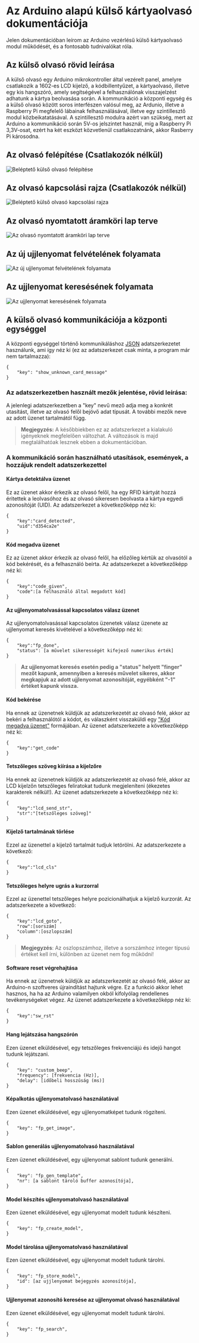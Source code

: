 # Az Arduino alapú külső kártyaolvasó dokumentációja

Jelen dokumentációban leírom az Arduino vezérlésű külső kártyaolvasó modul működését, és a fontosabb tudnivalókat róla.

## Az külső olvasó rövid leírása

A külső olvasó egy Arduino mikrokontroller által vezérelt panel, amelyre csatlakozik a 1602-es LCD kijelző, a kódbillentyűzet, a kártyaolvasó, illetve egy kis hangszóró, amely segítségével a felhasználónak visszajelzést adhatunk a kártya beolvasása során.
A kommunikáció a központi egység és a külső olvasó között soros interfészen valósul meg, az Ardunio, illetve a Raspberry Pi megfelelő lábainak felhasználásával, illetve egy szintillesztő modul közbeikatatásával. A szintillesztő modulra azért van szükség, mert az Arduino a kommunikáció során 5V-os jelszintet használ, míg a Raspberry Pi 3,3V-osat, ezért ha két eszközt közvetlenül csatlakozatnánk, akkor Rasberry Pi károsodna.

## Az olvasó felépítése (Csatlakozók nélkül)

![Beléptető külső olvasó felépítése](../documentation/images/belepteto_bb.jpg)

## Az olvasó kapcsolási rajza (Csatlakozók nélkül)

![Beléptető külső olvasó kapcsolási rajza](../documentation/images/belepteto_schem.jpg)

## Az olvasó nyomtatott áramköri lap terve

![Az olvasó nyomtatott áramköri lap terve](../arduino/pcb/belepteto_cropped.jpg)

## Az új ujjlenyomat felvételének folyamata

![Az új ujjlenyomat felvételének folyamata](../documentation/images/fp_enroll_process.jpg)

## Az ujjlenyomat keresésének folyamata

![Az ujjlenyomat keresésének folyamata](../documentation/images/fp_search_process.jpg)

## A külső olvasó kommunikációja a központi egységgel

A központi egységgel történő kommunikáláshoz [JSON](https://www.w3schools.com/js/js_json_intro.asp) adatszerkezetet használunk, ami így néz ki (ez az adatszerkezet csak minta, a program már nem tartalmazza):

    {
        "key": "show_unknown_card_message"
    }

### Az adatszerkezetben használt mezők jelentése, rövid leírása:

A jelenlegi adatszerkezetben a "key" nevű mező adja meg a konkrét utasítást, illetve az olvasó felől bejövő adat típusát. A további mezők neve az adott üzenet tartalmától függ.

> **Megjegyzés:** A későbbiekben ez az adatszerkezet a kialakuló igényeknek megfelelően változhat. A változások is majd megtalálhatóak lesznek ebben a dokumentációban.

### A kommunikáció során használható utasítások, események, a hozzájuk rendelt adatszerkezettel

#### Kártya detektálva üzenet

Ez az üzenet akkor érkezik az olvasó felől, ha egy RFID kártyát hozzá éritettek a leolvasóhoz és az olvasó sikeresen beolvasta a kártya egyedi azonosítóját (UID). Az adatszerkezet a következőképp néz ki:

    {
        "key":"card_detected",
        "uid":"d354ca2e"
    }

#### Kód megadva üzenet

Ez az üzenet akkor érkezik az olvasó felől, ha előzőleg kértük az olvasótól a kód bekérését, és a felhasználó beírta. Az adatszerkezet a következőképp néz ki:

    {
        "key":"code_given",
        "code":[a felhasználó által megadott kód]
    }

#### Az ujjlenyomatolvasással kapcsolatos válasz üzenet

Az ujjlenyomatolvasással kapcsolatos üzenetek válasz üzenete az ujjlenyomat keresés kivételével a következőképp néz ki:

    {
        "key":"fp_done",
        "status": [a művelet sikerességét kifejező numerikus érték]
    }

> **Az ujjlenyomat keresés esetén pedig a "status" helyett "finger" mezőt kapunk, amennyiben a keresés művelet sikeres, akkor megkapjuk az adott ujjlenyomat azonosítóját, egyébként "-1" értéket kapunk vissza.**

#### Kód bekérése

Ha ennek az üzenetnek küldjük az adatszerkezetét az olvasó felé, akkor az bekéri a felhasználótól a kódot, és válaszként visszaküldi egy ["Kód megadva üzenet"](#kód-megadva-esemény) formájában. Az üzenet adatszerkezete a következőképp néz ki:

    {
        "key":"get_code"
    }

#### Tetszőleges szöveg kiírása a kijelzőre

Ha ennek az üzenetnek küldjök az adatszerkezetét az olvasó felé, akkor az LCD kijelzőn tetszőleges feliratokat tudunk megjeleníteni (ékezetes karakterek nélkül!). Az üzenet adatszerkezete a következőképp néz ki:

    {
        "key":"lcd_send_str",
        "str":"[tetszőleges szöveg]"
    }
    
#### Kijelző tartalmának törlése

Ezzel az üzenettel a kijelző tartalmát tudjuk letörölni. Az adatszerkezete a következő:

    {
        "key":"lcd_cls"
    }

#### Tetszőleges helyre ugrás a kurzorral

Ezzel az üzenettel tetszőleges helyre pozicionálhatjuk a kijelző kurzorát. Az adatszerkezete a következő:

    {
        "key":"lcd_goto",
        "row":[sorszám]
        "column":[oszlopszám]
    }

> **Megjegyzés**: Az oszlopszámhoz, illetve a sorszámhoz integer típusú értéket kell írni, különben az üzenet nem fog működni!

#### Software reset végrehajtása

Ha ennek az üzenetnek küldjük az adatszerkezetét az olvasó felé, akkor az Arduino-n szoftveres újraindítást hajtunk végre. Ez a funkció akkor lehet hasznos, ha ha az Arduino valamilyen okból kifolyólag rendellenes tevékenységeket végez. Az üzenet adatszerkezete a következőképp néz ki:

    {
        "key":"sw_rst"
    }
    
#### Hang lejátszása hangszórón

Ezen üzenet elküldésével, egy tetszőleges frekvenciájú és idejű hangot tudunk lejátszani.

    {     
        "key": "custom_beep",
        "frequency": [frekvencia (Hz)],
        "delay": [időbeli hosszúság (ms)]
    }

#### Képalkotás ujjlenyomatolvasó használatával

Ezen üzenet elküldésével, egy ujjlenyomatképet tudunk rögzíteni.

    {     
        "key": "fp_get_image",
    }

#### Sablon generálás ujjlenyomatolvasó használatával

Ezen üzenet elküldésével, egy ujjlenyomat sablont tudunk generálni.

    {     
        "key": "fp_gen_template",
        "nr": [a sablont tároló buffer azonosítója],
    }

#### Model készítés ujjlenyomatolvasó használatával

Ezen üzenet elküldésével, egy ujjlenyomat modelt tudunk készíteni.

    {     
        "key": "fp_create_model",
    }

#### Model tárolása ujjlenyomatolvasó használatával

Ezen üzenet elküldésével, egy ujjlenyomat modelt tudunk tárolni.

    {     
        "key": "fp_store_model",
        "id": [az ujjlenyomat bejegyzés azonosítója],
    }

#### Ujjlenyomat azonosító keresése az ujjlenyomat olvasó használatával

Ezen üzenet elküldésével, egy ujjlenyomat modelt tudunk tárolni.

    {     
        "key": "fp_search",
    }
